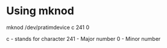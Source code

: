 # Using mknod

mknod /dev/pratimdevice c 241 0

c - stands for character
241 - Major number
0 - Minor number
 
